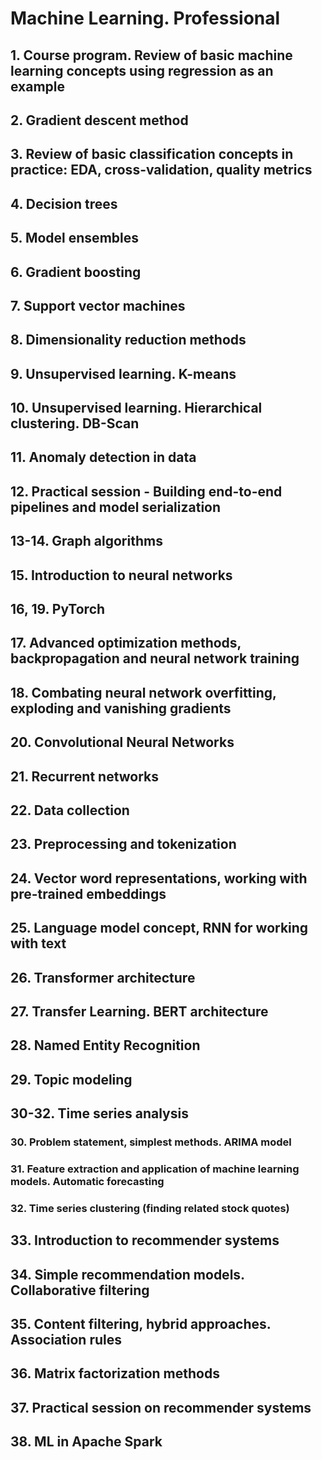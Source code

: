 # Machine Learning. Professional

## 1. Course program. Review of basic machine learning concepts using regression as an example

## 2. Gradient descent method

## 3. Review of basic classification concepts in practice: EDA, cross-validation, quality metrics

## 4. Decision trees

## 5. Model ensembles

## 6. Gradient boosting

## 7. Support vector machines

## 8. Dimensionality reduction methods

## 9. Unsupervised learning. K-means

## 10. Unsupervised learning. Hierarchical clustering. DB-Scan

## 11. Anomaly detection in data

## 12. Practical session - Building end-to-end pipelines and model serialization

## 13-14. Graph algorithms

## 15. Introduction to neural networks

## 16, 19. PyTorch

## 17. Advanced optimization methods, backpropagation and neural network training

## 18. Combating neural network overfitting, exploding and vanishing gradients

## 20. Convolutional Neural Networks

## 21. Recurrent networks

## 22. Data collection

## 23. Preprocessing and tokenization

## 24. Vector word representations, working with pre-trained embeddings

## 25. Language model concept, RNN for working with text

## 26. Transformer architecture

## 27. Transfer Learning. BERT architecture

## 28. Named Entity Recognition

## 29. Topic modeling

## 30-32. Time series analysis

### 30. Problem statement, simplest methods. ARIMA model

### 31. Feature extraction and application of machine learning models. Automatic forecasting

### 32. Time series clustering (finding related stock quotes)

## 33. Introduction to recommender systems

## 34. Simple recommendation models. Collaborative filtering

## 35. Content filtering, hybrid approaches. Association rules

## 36. Matrix factorization methods

## 37. Practical session on recommender systems

## 38. ML in Apache Spark